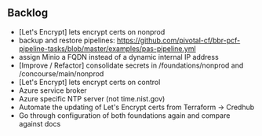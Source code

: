 ## Backlog

- [Let's Encrypt] lets encrypt certs on nonprod
- backup and restore pipelines: https://github.com/pivotal-cf/bbr-pcf-pipeline-tasks/blob/master/examples/pas-pipeline.yml
- assign Minio a FQDN instead of a dynamic internal IP address
- [Improve / Refactor] consolidate secrets in /foundations/nonprod and /concourse/main/nonprod
- [Let's Encrypt] lets encrypt certs on control
- Azure service broker
- Azure specific NTP server (not time.nist.gov)
- Automate the updating of Let's Encrypt certs from Terraform -> Credhub
- Go through configuration of both foundations again and compare against docs